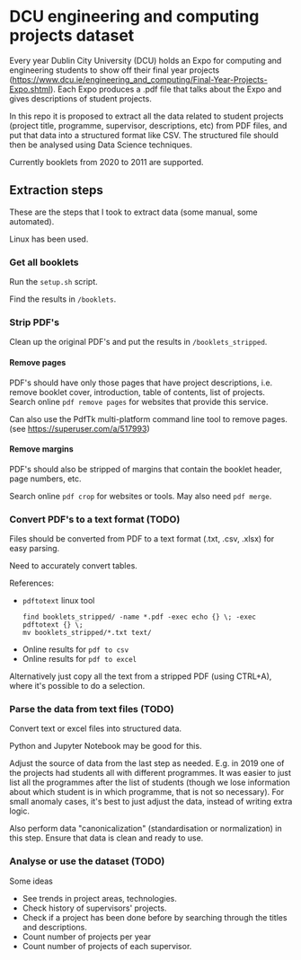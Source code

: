 # DCU engineering and computing projects dataset

Every year Dublin City University (DCU) holds an Expo for computing and engineering students to show off their final year projects (https://www.dcu.ie/engineering_and_computing/Final-Year-Projects-Expo.shtml). Each Expo produces a .pdf file that talks about the Expo and gives descriptions of student projects.

In this repo it is proposed to extract all the data related to student projects (project title, programme, supervisor, descriptions, etc) from PDF files, and put that data into a structured format like CSV. The structured file should then be analysed using Data Science techniques.

Currently booklets from 2020 to 2011 are supported.

## Extraction steps

These are the steps that I took to extract data (some manual, some automated).

Linux has been used.

### Get all booklets

Run the `setup.sh` script.

Find the results in `/booklets`.

### Strip PDF's

Clean up the original PDF's and put the results in `/booklets_stripped`.

#### Remove pages

PDF's should have only those pages that have project descriptions, i.e. remove booklet cover, introduction, table of contents, list of projects.
Search online `pdf remove pages` for websites that provide this service.

Can also use the PdfTk multi-platform command line tool to remove pages. (see https://superuser.com/a/517993)

#### Remove margins

PDF's should also be stripped of margins that contain the booklet header, page numbers, etc.

Search online `pdf crop` for websites or tools. May also need `pdf merge`.

### Convert PDF's to a text format (TODO)

Files should be converted from PDF to a text format (.txt, .csv, .xlsx) for easy parsing.

Need to accurately convert tables.

References:
* `pdftotext` linux tool
    ```
    find booklets_stripped/ -name *.pdf -exec echo {} \; -exec pdftotext {} \;
    mv booklets_stripped/*.txt text/
    ```
* Online results for `pdf to csv`
* Online results for `pdf to excel`

Alternatively just copy all the text from a stripped PDF (using CTRL+A), where it's possible to do a selection.

### Parse the data from text files (TODO)

Convert text or excel files into structured data.

Python and Jupyter Notebook may be good for this.

Adjust the source of data from the last step as needed.
E.g. in 2019 one of the projects had students all with different programmes. It was easier to just list all the programmes after the list of students (though we lose information about which student is in which programme, that is not so necessary).
For small anomaly cases, it's best to just adjust the data, instead of writing extra logic.

Also perform data "canonicalization" (standardisation or normalization) in this step. Ensure that data is clean and ready to use.

### Analyse or use the dataset (TODO)

Some ideas
* See trends in project areas, technologies.
* Check history of supervisors' projects.
* Check if a project has been done before by searching through the titles and descriptions.
* Count number of projects per year
* Count number of projects of each supervisor.
